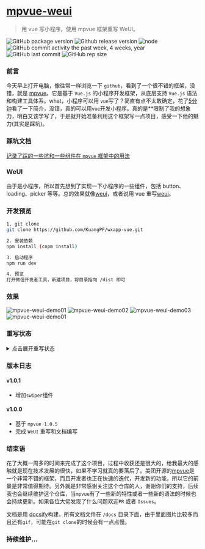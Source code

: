 # [mpvue-weui](https://kuangpf.github.io/mpvue-weui/#/)

> 用 vue 写小程序，使用 mpvue 框架重写 WeUI。

![GitHub package version](https://img.shields.io/github/package-json/v/KuangPF/mpvue-weui.svg) ![Github release version](https://img.shields.io/github/release/KuangPF/mpvue-weui.svg) ![node](https://img.shields.io/node/v/passport.svg) ![GitHub commit activity the past week, 4 weeks, year](https://img.shields.io/github/commit-activity/y/KuangPF/mpvue-weui.svg) ![GitHub last commit](https://img.shields.io/github/last-commit/KuangPF/mpvue-weui.svg) ![GitHub rep size](https://img.shields.io/github/languages/code-size/KuangPF/mpvue-weui.svg)

### 前言

今天早上打开电脑，像往常一样浏览一下 `github`，看到了一个很不错的框架，没错，就是 [mpvue](https://github.com/Meituan-Dianping/mpvue)。它是基于 `Vue.js` 的小程序开发框架，从底层支持 `Vue.js` 语法和构建工具体系。what，小程序可以用 `vue`写了？简直有点不太敢确定，花了[5分钟](http://mpvue.com/mpvue/quickstart/)看了一下简介，没错，真的可以用`vue`开发小程序。真的是**限制了我的想象力，明白又该学写了，于是就开始准备利用这个框架写一点项目，感受一下他的魅力(其实是踩坑)。


### 踩坑文档

[记录了踩的一些坑和一些组件在 `mpvue` 框架中的用法](https://kuangpf.github.io/mpvue-weui/#/)


### WeUI

由于是小程序，所以首先想到了实现一下小程序的一些组件，包括 button、loading、picker 等等。总的效果就像[weui](https://weui.io/)，或者说用 vue 重写[weui](https://weui.io/)。

### 开发预览

``` bash
1. git clone
git clone https://github.com/KuangPF/wxapp-vue.git

2. 安装依赖
npm install (cnpm install)

3. 启动程序
npm run dev

4. 预览
打开微信开发者工具，新建项目，将目录指向 /dist 即可

```
### 效果

![mpvue-weui-demo01](https://github.com/KuangPF/mpvue-weui/blob/master/static/demo/mpvue-weui-demo01.png)
![mpvue-weui-demo02](https://github.com/KuangPF/mpvue-weui/blob/master/static/demo/mpvue-weui-demo02.png)
![mpvue-weui-demo03](https://github.com/KuangPF/mpvue-weui/blob/master/static/demo/mpvue-weui-demo03.png)
![mpvue-weui-demo01](https://github.com/KuangPF/mpvue-weui/blob/master/static/demo/mpvue-weui-demo04.png)

### 重写状态


<details>
<summary>点击展开重写状态</summary>

#### 表单
- [x] Button
- [x] Input
- [x] List
- [x] Slider
- [x] Uploader

#### 基础组件
- [x] Article
- [x] Badge
- [x] Flex
- [x] Footer
- [x] Gallery
- [x] Grid
- [x] Icons
- [x] Loadmore
- [x] Panel
- [x] Preview
- [x] Progress
- [x] Swiper

#### 操作反馈
- [x] Actionsheet
- [x] Dialog
- [x] Msg
- [x] Picker
- [x] Toast

#### 导航相关
- [x] Navbar
- [x] Tabbar

#### 搜索相关
- [x] Searchbar
</details>

### 版本日志

#### v1.0.1
* 增加`swiper`组件

#### v1.0.0
* 基于 `mpvue 1.0.5`
* 完成 `WeUI` 重写和文档编写

### 结束语
花了大概一周多的时间来完成了这个项目，过程中收获还是很大的，给我最大的感触就是现在技术发展的很快，如果不学习就真的要落后了。美团开源的[mpvue](https://github.com/Meituan-Dianping/mpvue)是一个非常不错的框架，而且开发者也正在快速的迭代，开发新的功能，所以它的前景是非常值得期待。另外就是非常感谢关注这个仓库的人，谢谢你们的支持，后续我也会继续维护这个仓库，当`mpvue`有了一些新的特性或者一些新的语法的时候也会持续更新。如果各位大佬发现了什么问题欢迎`PR` 或者 `Issues`。

文档是用 [docsify](https://github.com/QingWei-Li/docsify/)构建，所有文档文件在 `/docs` 目录下面，由于里面图片比较多而且还有`gif`，可能在`git clone`的时候会有一点点慢。

### 持续维护...
